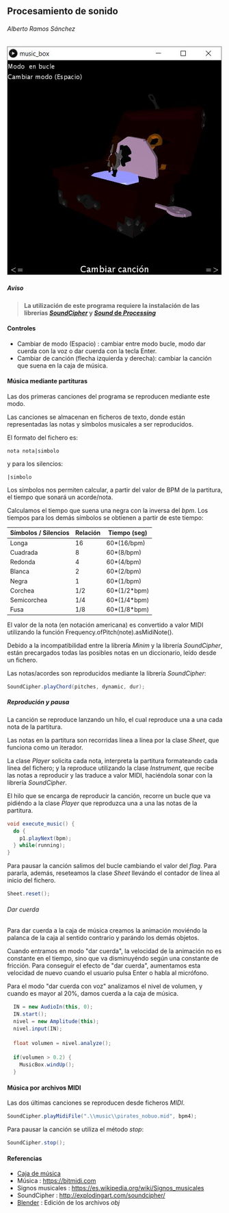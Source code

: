 
## Procesamiento de sonido

###### Alberto Ramos Sánchez

![captura](captura.JPG)

##### Aviso
> __La utilización de este programa requiere la instalación de las librerías [*SoundCipher*](http://explodingart.com/soundcipher/) y [*Sound* de *Processing*](https://processing.org/reference/libraries/sound/Sound.html)__

#### Controles

- Cambiar de modo (Espacio) : cambiar entre modo bucle, modo dar cuerda con la voz o dar cuerda con la tecla Enter.
- Cambiar de canción (flecha izquierda y derecha): cambiar la canción que suena en la caja de música.

#### Música mediante partituras

Las dos primeras canciones del programa se reproducen mediante este modo.

Las canciones se almacenan en ficheros de texto, donde están representadas las notas y símbolos musicales a ser reproducidos.

El formato del fichero es:

  ```
  nota nota|simbolo
  ```
y para los silencios:

  ```
  |simbolo
  ```

Los símbolos nos permiten calcular, a partir del valor de BPM de la partitura, el tiempo que sonará un acorde/nota.

Calculamos el tiempo que suena una negra con la inversa del *bpm*. Los tiempos para los demás símbolos se obtienen a partir de este tiempo:

| Símbolos / Silencios | Relación | Tiempo (seg) |
|----------------------|----------|--------------|
| Longa                | 16       | 60*(16/bpm)  |
| Cuadrada             | 8        | 60*(8/bpm)   |
|  Redonda             | 4        | 60*(4/bpm)   |
| Blanca               | 2        | 60*(2/bpm)   |
| Negra                | 1        | 60*(1/bpm)   |
| Corchea              | 1/2      | 60*(1/2*bpm) |
| Semicorchea          | 1/4      | 60*(1/4*bpm) |
| Fusa                 | 1/8      | 60*(1/8*bpm) |

El valor de la nota (en notación americana) es convertido a valor MIDI utilizando la función Frequency.ofPitch(note).asMidiNote().

Debido a la incompatibilidad entre la librería *Minim* y la librería *SoundCipher*, están precargados todas las posibles notas en un diccionario, leído desde un fichero.

Las notas/acordes son reproducidos mediante la librería *SoundCipher*:

```java
SoundCipher.playChord(pitches, dynamic, dur);
```

##### Reprodución y pausa

La canción se reproduce lanzando un hilo, el cual reproduce una a una cada nota de la partitura.

Las notas en la partitura son recorridas línea a línea por la clase *Sheet*, que funciona como un iterador.

La clase *Player* solicita cada nota, interpreta la partitura formateando cada línea del fichero; y la reproduce utilizando la clase *Instrument*, que recibe las notas a reproducir y las traduce a valor MIDI, haciéndola sonar con la librería *SoundCipher*.

El hilo que se encarga de reproducir la canción, recorre un bucle que va pidiéndo a la clase *Player* que reproduzca una a una las notas de la partitura.

```java
void execute_music() {
  do {
    p1.playNext(bpm);
  } while(running);
}
```

Para pausar la canción salimos del bucle cambiando el valor del *flag*. Para pararla, además, reseteamos la clase *Sheet* llevándo el contador de línea al inicio del fichero.

```java
Sheet.reset();
```

###### Dar cuerda

Para dar cuerda a la caja de música creamos la animación moviéndo la palanca de la caja al sentido contrario y parándo los demás objetos.

Cuando entramos en modo "dar cuerda", la velocidad de la animación no es constante en el tiempo, sino que va disminuyéndo según una constante de fricción. Para conseguir el efecto de "dar cuerda", aumentamos esta velocidad de nuevo cuando el usuario pulsa Enter o habla al micrófono.

Para el modo "dar cuerda con voz" analizamos el nivel de volumen, y cuando es mayor al 20%, damos cuerda a la caja de música.

```java
  IN = new AudioIn(this, 0);
  IN.start();
  nivel = new Amplitude(this);
  nivel.input(IN);

  float volumen = nivel.analyze();

  if(volumen > 0.2) {
    MusicBox.windUp();
  }
```


#### Música por archivos MIDI
Las dos últimas canciones se reproducen desde ficheros *MIDI*.


```java
SoundCipher.playMidiFile(".\\music\\pirates_nobuo.mid", bpm4);
```

Para pausar la canción se utiliza el método *stop*:

```java
SoundCipher.stop();
```


#### Referencias

- [Caja de música](https://sketchfab.com/3d-models/sea-of-thieves-music-box-70de9ea240e84ad99c4f721c3cce251a)
- Música : <https://bitmidi.com>
- Signos musicales : <https://es.wikipedia.org/wiki/Signos_musicales>
- SoundCipher : <http://explodingart.com/soundcipher/>
- [Blender](https://www.blender.org/) : Edición de los archivos *obj*
